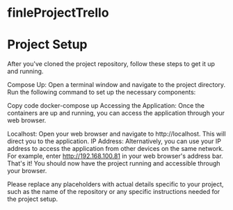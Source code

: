 # finleProjectTrello
# Project Setup
After you've cloned the project repository, follow these steps to get it up and running.

Compose Up:
Open a terminal window and navigate to the project directory. Run the following command to set up the necessary components:

Copy code
docker-compose up
Accessing the Application:
Once the containers are up and running, you can access the application through your web browser.

Localhost: Open your web browser and navigate to http://localhost. This will direct you to the application.
IP Address: Alternatively, you can use your IP address to access the application from other devices on the same network. For example, enter http://192.168.100.81 in your web browser's address bar.
That's it! You should now have the project running and accessible through your browser.

Please replace any placeholders with actual details specific to your project, such as the name of the repository or any specific instructions needed for the project setup.
